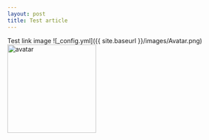 ```yaml
---
layout: post
title: Test article
---
```


Test link image
![_config.yml]({{ site.baseurl }}/images/Avatar.png)
<img src="Avatar.png" alt="avatar" width="200px"/>
